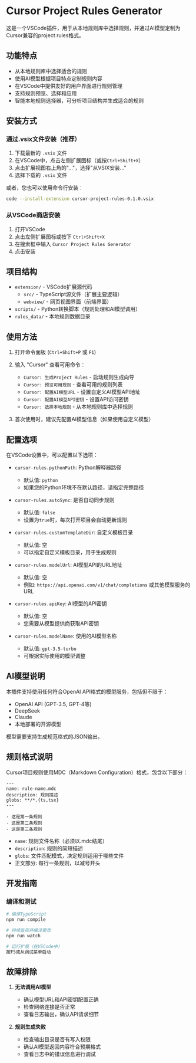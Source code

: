 # Cursor Project Rules Generator

这是一个VSCode插件，用于从本地规则库中选择规则，并通过AI模型定制为Cursor兼容的project rules格式。

## 功能特点

- 从本地规则库中选择适合的规则
- 使用AI模型根据项目特点定制规则内容
- 在VSCode中提供友好的用户界面进行规则管理
- 支持规则预览、选择和应用
- 智能本地规则选择器，可分析项目结构并生成适合的规则

## 安装方式

### 通过.vsix文件安装（推荐）

1. 下载最新的 `.vsix` 文件
2. 在VSCode中，点击左侧扩展图标（或按`Ctrl+Shift+X`）
3. 点击扩展视图右上角的"..."，选择"从VSIX安装..."
4. 选择下载的 `.vsix` 文件

或者，您也可以使用命令行安装：
```bash
code --install-extension cursor-project-rules-0.1.0.vsix
```

### 从VSCode商店安装

1. 打开VSCode
2. 点击左侧扩展图标或按下 `Ctrl+Shift+X`
3. 在搜索框中输入 `Cursor Project Rules Generator`
4. 点击安装

## 项目结构

- `extension/` - VSCode扩展源代码
  - `src/` - TypeScript源文件（扩展主要逻辑）
  - `webview/` - 网页视图界面（前端界面）
- `scripts/` - Python转换脚本（规则处理和AI模型调用）
- `rules_data/` - 本地规则数据目录

## 使用方法

1. 打开命令面板 (`Ctrl+Shift+P` 或 `F1`)
2. 输入 "Cursor" 查看可用命令：
   - `Cursor: 生成Project Rules` - 启动规则生成向导
   - `Cursor: 预览可用规则` - 查看可用的规则列表
   - `Cursor: 配置AI模型URL` - 设置自定义AI模型API地址
   - `Cursor: 配置AI模型API密钥` - 设置API访问密钥
   - `Cursor: 选择本地规则` - 从本地规则库中选择规则

3. 首次使用时，建议先配置AI模型信息（如果使用自定义模型）

## 配置选项

在VSCode设置中，可以配置以下选项：

- `cursor-rules.pythonPath`: Python解释器路径
  - 默认值: `python`
  - 如果您的Python环境不在默认路径，请指定完整路径
  
- `cursor-rules.autoSync`: 是否自动同步规则
  - 默认值: `false`
  - 设置为`true`时，每次打开项目会自动更新规则
  
- `cursor-rules.customTemplateDir`: 自定义模板目录
  - 默认值: 空
  - 可以指定自定义模板目录，用于生成规则
  
- `cursor-rules.modelUrl`: AI模型API的URL地址
  - 默认值: 空
  - 例如: `https://api.openai.com/v1/chat/completions` 或其他模型服务的URL
  
- `cursor-rules.apiKey`: AI模型的API密钥
  - 默认值: 空
  - 您需要从模型提供商获取API密钥

- `cursor-rules.modelName`: 使用的AI模型名称
  - 默认值: `gpt-3.5-turbo`
  - 可根据实际使用的模型调整

## AI模型说明

本插件支持使用任何符合OpenAI API格式的模型服务，包括但不限于：

- OpenAI API (GPT-3.5, GPT-4等)
- DeepSeek
- Claude
- 本地部署的开源模型

模型需要支持生成规范格式的JSON输出。

## 规则格式说明

Cursor项目规则使用MDC（Markdown Configuration）格式，包含以下部分：

```
---
name: rule-name.mdc
description: 规则描述
globs: **/*.{ts,tsx}
---

- 这是第一条规则
- 这是第二条规则
- 这是第三条规则
```

- `name`: 规则文件名称（必须以.mdc结尾）
- `description`: 规则的简短描述
- `globs`: 文件匹配模式，决定规则适用于哪些文件
- 正文部分: 每行一条规则，以减号开头

## 开发指南

### 编译和测试

```bash
# 编译TypeScript
npm run compile

# 持续监视并编译更改
npm run watch

# 运行扩展（在VSCode中）
按F5或从调试菜单启动
```

## 故障排除

1. **无法调用AI模型**
   - 确认模型URL和API密钥配置正确
   - 检查网络连接是否正常
   - 查看日志输出，确认API请求细节

2. **规则生成失败**
   - 检查输出目录是否有写入权限
   - 确认AI模型返回内容符合预期格式
   - 查看日志中的错误信息进行调试 